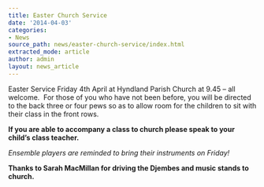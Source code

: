 ```yaml
---
title: Easter Church Service
date: '2014-04-03'
categories:
- News
source_path: news/easter-church-service/index.html
extracted_mode: article
author: admin
layout: news_article
---
```

Easter Service Friday 4th April&nbsp;at Hyndland Parish Church at 9.45 – all welcome. &nbsp;For those of you who have not been before, you will be directed to the back three or four pews so as to allow room for the children to sit with their class in the front rows.

**If you are able to accompany a class to church please speak to your child’s class teacher.**

_Ensemble players are reminded to bring their instruments on Friday!_

**Thanks to Sarah MacMillan for driving the Djembes and music stands to church.**
